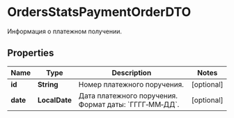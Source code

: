 

# OrdersStatsPaymentOrderDTO

Информация о платежном получении.

## Properties

| Name | Type | Description | Notes |
|------------ | ------------- | ------------- | -------------|
|**id** | **String** | Номер платежного поручения. |  [optional] |
|**date** | **LocalDate** | Дата платежного поручения.  Формат даты: &#x60;ГГГГ‑ММ‑ДД&#x60;.  |  [optional] |



